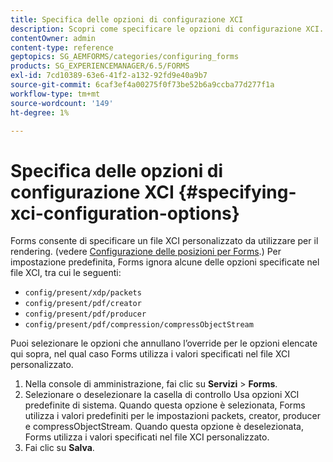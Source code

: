 ```yaml
---
title: Specifica delle opzioni di configurazione XCI
description: Scopri come specificare le opzioni di configurazione XCI. Puoi specificare i valori di un file XCI personalizzato per Modulo adattivo, in modo che possa essere utilizzato durante il rendering del modulo.
contentOwner: admin
content-type: reference
geptopics: SG_AEMFORMS/categories/configuring_forms
products: SG_EXPERIENCEMANAGER/6.5/FORMS
exl-id: 7cd10389-63e6-41f2-a132-92fd9e40a9b7
source-git-commit: 6caf3ef4a00275f0f73be52b6a9ccba77d277f1a
workflow-type: tm+mt
source-wordcount: '149'
ht-degree: 1%

---
```


# Specifica delle opzioni di configurazione XCI {#specifying-xci-configuration-options}

Forms consente di specificare un file XCI personalizzato da utilizzare per il rendering. (vedere [Configurazione delle posizioni per Forms](/help/forms/using/admin-help/configuring-locations-forms.md#configuring-locations-for-forms).) Per impostazione predefinita, Forms ignora alcune delle opzioni specificate nel file XCI, tra cui le seguenti:

* `config/present/xdp/packets`
* `config/present/pdf/creator`
* `config/present/pdf/producer`
* `config/present/pdf/compression/compressObjectStream`

Puoi selezionare le opzioni che annullano l’override per le opzioni elencate qui sopra, nel qual caso Forms utilizza i valori specificati nel file XCI personalizzato.

1. Nella console di amministrazione, fai clic su **Servizi** > **Forms**.
1. Selezionare o deselezionare la casella di controllo Usa opzioni XCI predefinite di sistema. Quando questa opzione è selezionata, Forms utilizza i valori predefiniti per le impostazioni packets, creator, producer e compressObjectStream. Quando questa opzione è deselezionata, Forms utilizza i valori specificati nel file XCI personalizzato.
1. Fai clic su **Salva**.
